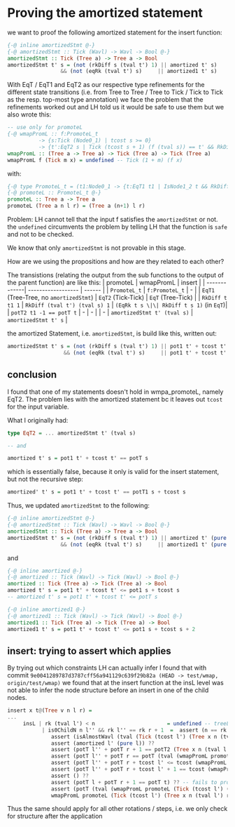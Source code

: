 # Proving the amortized statement

we want to proof the following amortized statement for the insert function: 
```haskell
{-@ inline amortizedStmt @-}
{-@ amortizedStmt :: Tick (Wavl) -> Wavl -> Bool @-}
amortizedStmt :: Tick (Tree a) -> Tree a -> Bool
amortizedStmt t' s = (not (rkDiff s (tval t') 1) || amortized t' s)
                 && (not (eqRk (tval t') s)     || amortized1 t' s)
```

With EqT / EqT1 and EqT2 as our respective type refinements for the different state transitions (i.e. from Tree to Tree / Tree to Tick / Tick to Tick as the resp. top-most type annotation) we face the problem that the refinements worked out and LH told us it would be safe to use them but we also wrote this: 
```haskell
-- use only for promoteL
{-@ wmapPromL :: f:PromoteL_t
          -> {s:Tick (Node0_1) | tcost s >= 0} 
          -> {t':EqT2 s | Tick (tcost s + 1) (f (tval s)) == t' && RkDiff (tval t') (tval s) 1} @-}
wmapPromL :: (Tree a -> Tree a) -> Tick (Tree a) -> Tick (Tree a)
wmapPromL f (Tick m x) = undefined -- Tick (1 + m) (f x) 
```

with: 

```haskell
{-@ type PromoteL_t = (t1:Node0_1 -> {t:EqT1 t1 | IsNode1_2 t && RkDiff t t1 1 && potT2 t1 -1 == potT t} ) @-}
{-@ promoteL :: PromoteL_t @-}
promoteL :: Tree a -> Tree a
promoteL (Tree a n l r) = (Tree a (n+1) l r)
```

Problem: LH cannot tell that the input f satisfies the `amortizedStmt` or not. the `undefined` circumvents the problem by telling LH that the function is `safe` and not to be checked. 

We know that only `amortizedStmt` is not provable in this stage. 

How are we using the propositions and how are they related to each other? 

The transistions (relating the output from the sub functions to the output of the parent function) are like this: 
| promoteL     | wmapPromL          | insert |
| -------------| ------------------ | ------ |
| `PromoteL_t` | `f:PromoteL_t`     |   -    |
| `EqT1` (Tree-Tree, no `amortizedStmt`) | `EqT2` (Tick-Tick) | `EqT` (Tree-Tick) |
| `RkDiff t t1 1` | `RkDiff (tval t') (tval s) 1` | `(EqRk t s \|\| RkDiff t s 1)` (in `EqT`)|
| `potT2 t1 -1 == potT t` | - | - |
| - | `amortizedStmt t' (tval s)` | `amortizedStmt t' s` |

the amortized Statement, i.e. `amortizedStmt`, is build like this, written out: 
```haskell
amortizedStmt t' s = (not (rkDiff s (tval t') 1) || pot1 t' + tcost t' == potT s)
                  && (not (eqRk (tval t') s)     || pot1 t' + tcost t' <= potT s + 2)

```

## conclusion
I found that one of my statements doesn't hold in wmpa_promoteL, namely EqT2. The problem lies with the amortized statement bc it leaves out `tcost` for the input variable.

What I originally had: 
```haskell
type EqT2 = ... amortizedStmt t' (tval s)

-- and

amortized t' s = pot1 t' + tcost t' == potT s
```

which is essentially false, because it only is valid for the insert statement, but not the recursive step:
```haskell
amortized' t' s = pot1 t' + tcost t' == potT1 s + tcost s
```

Thus, we updated `amortizedStmt` to the following: 
```haskell
{-@ inline amortizedStmt @-}
{-@ amortizedStmt :: Tick (Wavl) -> Wavl -> Bool @-}
amortizedStmt :: Tick (Tree a) -> Tree a -> Bool
amortizedStmt t' s = (not (rkDiff s (tval t') 1) || amortized t' (pure s))
                 && (not (eqRk (tval t') s)     || amortized1 t' (pure s))
```

and

```haskell
{-@ inline amortized @-}
{-@ amortized :: Tick (Wavl) -> Tick (Wavl) -> Bool @-}
amortized :: Tick (Tree a) -> Tick (Tree a) -> Bool
amortized t' s = pot1 t' + tcost t' <= pot1 s + tcost s
-- amortized t' s = pot1 t' + tcost t' <= potT s

{-@ inline amortized1 @-}
{-@ amortized1 :: Tick (Wavl) -> Tick (Wavl) -> Bool @-}
amortized1 :: Tick (Tree a) -> Tick (Tree a) -> Bool
amortized1 t' s = pot1 t' + tcost t' <= pot1 s + tcost s + 2
```

## insert: trying to assert which applies
By trying out which constraints LH can actually infer I found that with commit `9e0041289787d3787cff56a941129c639f29b82a (HEAD -> test/wmap, origin/test/wmap)`
we found that at the insert function at the insL level was not able to infer the node structure before an insert in one of the child nodes. 

```haskell
insert x t@(Tree v n l r) = 
...
     insL | rk (tval l') < n                       = undefined -- treeLW1 v n l' r -- assert (amortized1 l' l) ?? (treeL v n l' r) -- is not accepted
           | is0ChildN n l'' && rk l'' == rk r + 1  =  assert (n == rk (tval l')) ?? 
              assert (isAlmostWavl (tval (Tick (tcost l') (Tree x n (tval l') r)))) ??
              assert (amortized l' (pure l)) ??
              assert (potT l'' + potT r + 1 == potT2 (Tree x n (tval l') r)) ??
              assert (potT l'' + potT r == potT (tval (wmapPromL promoteL (Tick (tcost l') (Tree x n (tval l') r) )))) ??
              assert (potT l'' + potT r + tcost l' <= tcost (wmapPromL promoteL (Tick (tcost l') (Tree x n (tval l') r))) + potT (tval (wmapPromL promoteL (Tick (tcost l') (Tree x n (tval l') r) )))) ??
              assert (potT l'' + potT r + tcost l' + 1 == tcost (wmapPromL promoteL (Tick (tcost l') (Tree x n (tval l') r))) + potT (tval (wmapPromL promoteL (Tick (tcost l') (Tree x n (tval l') r) )))) ??
              assert () ??
              assert (potT l + potT r + 1 == potT t) ?? -- fails to prove
              assert (potT (tval (wmapPromL promoteL (Tick (tcost l') (Tree x n (tval l') r) ))) + tcost (tval (wmapPromL promoteL (Tick (tcost l') (Tree x n (tval l') r) ))) <= potT t) ?? -- fails to prove
              wmapPromL promoteL (Tick (tcost l') (Tree x n (tval l') r) )
```

Thus the same should apply for all other rotations / steps, i.e. we only check for structure after the application